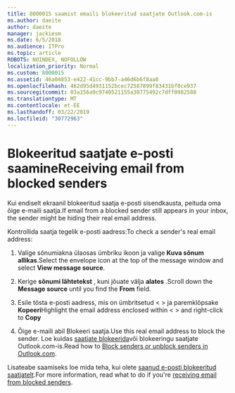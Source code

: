 ```yaml
---
title: 8000015 saamist emaili blokeeritud saatjate Outlook.com-is
ms.author: daeite
author: daeite
manager: jackiesm
ms.date: 6/5/2018
ms.audience: ITPro
ms.topic: article
ROBOTS: NOINDEX, NOFOLLOW
localization_priority: Normal
ms.custom: 8000015
ms.assetid: 46a04853-e422-41cc-9bb7-a46d6b6f8aa0
ms.openlocfilehash: 462d95d4931152bcec72587899f83431bf0ce937
ms.sourcegitcommit: 03a156a9c9740521155a30775492c7dff0982588
ms.translationtype: MT
ms.contentlocale: et-EE
ms.lasthandoff: 03/22/2019
ms.locfileid: "30772963"
---
```

# <a name="receiving-email-from-blocked-senders"></a><span data-ttu-id="cd57f-102">Blokeeritud saatjate e-posti saamine</span><span class="sxs-lookup"><span data-stu-id="cd57f-102">Receiving email from blocked senders</span></span>

<span data-ttu-id="cd57f-103">Kui endiselt ekraanil blokeeritud saatja e-posti sisendkausta, peituda oma õige e-maili saatja.</span><span class="sxs-lookup"><span data-stu-id="cd57f-103">If email from a blocked sender still appears in your inbox, the sender might be hiding their real email address.</span></span>
  
<span data-ttu-id="cd57f-104">Kontrollida saatja tegelik e-posti aadress:</span><span class="sxs-lookup"><span data-stu-id="cd57f-104">To check a sender's real email address:</span></span>
  
1. <span data-ttu-id="cd57f-105">Valige sõnumiakna ülaosas ümbriku ikoon ja valige **Kuva sõnum allikas**.</span><span class="sxs-lookup"><span data-stu-id="cd57f-105">Select the envelope icon at the top of the message window and select **View message source**.</span></span>
    
2. <span data-ttu-id="cd57f-106">Kerige **sõnumi lähtetekst** , kuni jõuate välja **alates** .</span><span class="sxs-lookup"><span data-stu-id="cd57f-106">Scroll down the **Message source** until you find the **From** field.</span></span> 
    
3. <span data-ttu-id="cd57f-107">Esile tõsta e-posti aadress, mis on ümbritsetud \< \> ja paremklõpsake **Kopeeri**</span><span class="sxs-lookup"><span data-stu-id="cd57f-107">Highlight the email address enclosed within \< \> and right-click to **Copy**</span></span>
    
4. <span data-ttu-id="cd57f-108">Õige e-maili abil Blokeeri saatja.</span><span class="sxs-lookup"><span data-stu-id="cd57f-108">Use this real email address to block the sender.</span></span> <span data-ttu-id="cd57f-109">Loe kuidas [saatjate blokeerida](https://support.office.com/article/afba1c94-77bb-4f50-8b85-057cf52f4d5e.aspx)või blokeeringu saatjate Outlook.com-is.</span><span class="sxs-lookup"><span data-stu-id="cd57f-109">Read how to [Block senders or unblock senders in Outlook.com](https://support.office.com/article/afba1c94-77bb-4f50-8b85-057cf52f4d5e.aspx).</span></span>
    
<span data-ttu-id="cd57f-110">Lisateabe saamiseks loe mida teha, kui olete [saanud e-posti blokeeritud saatjatelt](https://go.microsoft.com/fwlink/p/?linkid=2002011&amp;clcid=0x409).</span><span class="sxs-lookup"><span data-stu-id="cd57f-110">For more information, read what to do if you're [receiving email from blocked senders](https://go.microsoft.com/fwlink/p/?linkid=2002011&amp;clcid=0x409).</span></span>
  

